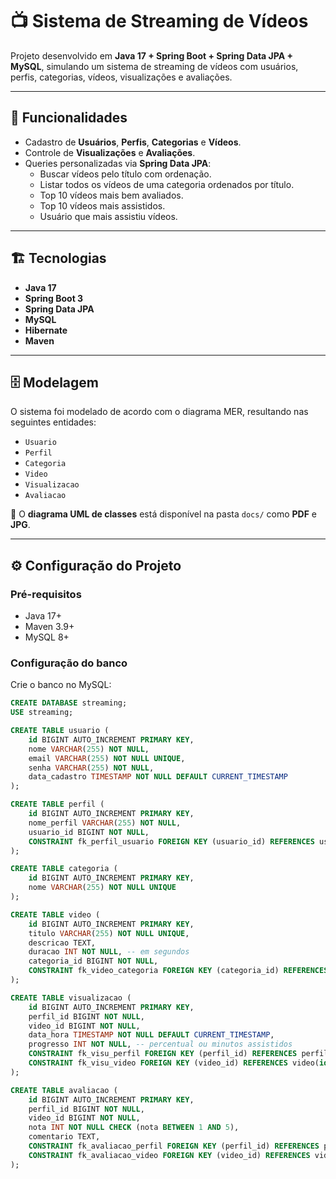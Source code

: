 # 📺 Sistema de Streaming de Vídeos

Projeto desenvolvido em **Java 17 + Spring Boot + Spring Data JPA + MySQL**, simulando um sistema de streaming de vídeos com usuários, perfis, categorias, vídeos, visualizações e avaliações.

---

## 📌 Funcionalidades
- Cadastro de **Usuários**, **Perfis**, **Categorias** e **Vídeos**.  
- Controle de **Visualizações** e **Avaliações**.  
- Queries personalizadas via **Spring Data JPA**:  
  - Buscar vídeos pelo título com ordenação.  
  - Listar todos os vídeos de uma categoria ordenados por título.  
  - Top 10 vídeos mais bem avaliados.  
  - Top 10 vídeos mais assistidos.  
  - Usuário que mais assistiu vídeos.  

---

## 🏗️ Tecnologias
- **Java 17**
- **Spring Boot 3**
- **Spring Data JPA**
- **MySQL**
- **Hibernate**
- **Maven**

---

## 🗄️ Modelagem
O sistema foi modelado de acordo com o diagrama MER, resultando nas seguintes entidades:

- `Usuario`
- `Perfil`
- `Categoria`
- `Video`
- `Visualizacao`
- `Avaliacao`

📌 O **diagrama UML de classes** está disponível na pasta `docs/` como **PDF** e **JPG**.

---

## ⚙️ Configuração do Projeto

### Pré-requisitos
- Java 17+
- Maven 3.9+
- MySQL 8+

### Configuração do banco
Crie o banco no MySQL:

```sql
CREATE DATABASE streaming;
USE streaming;

CREATE TABLE usuario (
    id BIGINT AUTO_INCREMENT PRIMARY KEY,
    nome VARCHAR(255) NOT NULL,
    email VARCHAR(255) NOT NULL UNIQUE,
    senha VARCHAR(255) NOT NULL,
    data_cadastro TIMESTAMP NOT NULL DEFAULT CURRENT_TIMESTAMP
);

CREATE TABLE perfil (
    id BIGINT AUTO_INCREMENT PRIMARY KEY,
    nome_perfil VARCHAR(255) NOT NULL,
    usuario_id BIGINT NOT NULL,
    CONSTRAINT fk_perfil_usuario FOREIGN KEY (usuario_id) REFERENCES usuario(id) ON DELETE CASCADE
);

CREATE TABLE categoria (
    id BIGINT AUTO_INCREMENT PRIMARY KEY,
    nome VARCHAR(255) NOT NULL UNIQUE
);

CREATE TABLE video (
    id BIGINT AUTO_INCREMENT PRIMARY KEY,
    titulo VARCHAR(255) NOT NULL UNIQUE,
    descricao TEXT,
    duracao INT NOT NULL, -- em segundos
    categoria_id BIGINT NOT NULL,
    CONSTRAINT fk_video_categoria FOREIGN KEY (categoria_id) REFERENCES categoria(id) ON DELETE CASCADE
);

CREATE TABLE visualizacao (
    id BIGINT AUTO_INCREMENT PRIMARY KEY,
    perfil_id BIGINT NOT NULL,
    video_id BIGINT NOT NULL,
    data_hora TIMESTAMP NOT NULL DEFAULT CURRENT_TIMESTAMP,
    progresso INT NOT NULL, -- percentual ou minutos assistidos
    CONSTRAINT fk_visu_perfil FOREIGN KEY (perfil_id) REFERENCES perfil(id) ON DELETE CASCADE,
    CONSTRAINT fk_visu_video FOREIGN KEY (video_id) REFERENCES video(id) ON DELETE CASCADE
);

CREATE TABLE avaliacao (
    id BIGINT AUTO_INCREMENT PRIMARY KEY,
    perfil_id BIGINT NOT NULL,
    video_id BIGINT NOT NULL,
    nota INT NOT NULL CHECK (nota BETWEEN 1 AND 5),
    comentario TEXT,
    CONSTRAINT fk_avaliacao_perfil FOREIGN KEY (perfil_id) REFERENCES perfil(id) ON DELETE CASCADE,
    CONSTRAINT fk_avaliacao_video FOREIGN KEY (video_id) REFERENCES video(id) ON DELETE CASCADE
);